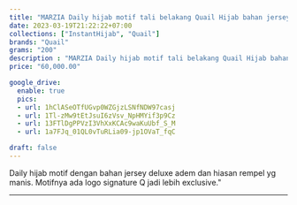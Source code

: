 ```yaml
---
title: "MARZIA Daily hijab motif tali belakang Quail Hijab bahan jersey"
date: 2023-03-19T21:22:22+07:00
collections: ["InstantHijab", "Quail"]
brands: "Quail"
grams: "200"
description : "MARZIA Daily hijab motif tali belakang Quail Hijab bahan jersey"
price: "60,000.00"

google_drive:
  enable: true
  pics:
  - url: 1hClASeOTfUGvp0WZGjzLSNfNDW97casj
  - url: 1Tl-zMw9tEtJsuI6zVsv_NpHMYif3p9Cz
  - url: 13FTlDgPPVzI3VhXxKCAc9waKuUbf_S_M
  - url: 1a7FJq_01QL0vTuRLia09-jp1OVaT_fqC

draft: false
---
```


Daily hijab motif dengan bahan jersey deluxe adem dan hiasan rempel yg manis. Motifnya ada logo signature Q jadi lebih exclusive."

----------    
 
